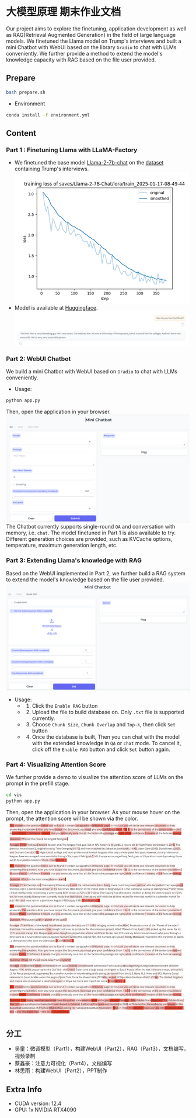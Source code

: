 # 大模型原理 期末作业文档
Our project aims to explore the finetuning, application development as well as RAG(Retrieval Augmented Generation) in the field of large language models. We finetuned the Llama model on Trump's interviews and built a mini Chatbot with WebUI based on the library `Gradio` to chat with LLMs conveniently. We further provide a method to extend the model's knowledge capacity with RAG based on the file user provided.
## Prepare
```sh
bash prepare.sh
```
- Environment
```sh
conda install -f environment.yml
```
## Content
### Part 1 : Finetuning Llama with LLaMA-Factory
- We finetuned the base model [Llama-2-7b-chat](https://huggingface.co/meta-llama/Llama-2-7b-chat-hf) on the [dataset](https://huggingface.co/datasets/pookie3000/trump-interviews) containing Trump's interviews. 
![loss_curve](finetune_logs/training_loss.png)
- Model is available at [Huggingface](https://huggingface.co/rachmanino/Llama-2-7B-chat-Trump-v1).
![demo1](assets/812b16fe24a449baaea685adab321f3.png)

### Part 2: WebUI Chatbot
We build a mini Chatbot with WebUI based on `Gradio` to chat with LLMs conveniently. 
- Usage:
```sh
python app.py
```
Then, open the application in your browser.
![alt text](assets/bot.png)
The Chatbot currently supports single-round `QA` and conversation with memory, i.e. `chat`. The model finetuned in Part 1 is also available to try.
Different generation choices are provided,  such as KVCache options, temperature, maximum generation length, etc. 

### Part 3: Extending Llama's knowledge with RAG
Based on the WebUI implemented in Part 2, we further build a RAG system to extend the model's knowledge based on the file user provided.
![alt text](assets/image.png)
- Usage:
  - 1. Click the `Enable RAG` button
  - 2. Upload the file to build database on. Only `.txt` file is supported currently.
  - 3. Choose `Chunk Size`, `Chunk Overlap` and `Top-k`, then click `Set` button
  - 4. Once the database is built, Then you can chat with the model with the extended knowledge in `QA` or `chat` mode. To cancel it, click off the `Enable RAG` button and click `Set` button again.
  
### Part 4: Visualizing Attention Score
We further provide a demo to visualize the attention score of LLMs on the prompt in the prefill stage.
```sh
cd vis
python app.py
```
Then, open the application in your browser. As your mouse hover on the prompt, the attention score will be shown via the color.
![alt text](assets/1ab044cc9cd7b0b49002c6f9826aa06.png)

## 分工
- 吴童：微调模型（Part1），构建WebUI（Part2），RAG（Part3），文档编写，视频录制
- 蔡鑫豪：注意力可视化（Part4），文档编写
- 林思雨：构建WebUI（Part2），PPT制作

## Extra Info
- CUDA version: 12.4
- GPU: 1x NVIDIA RTX4090